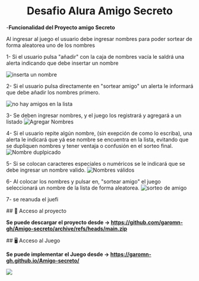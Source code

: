 <h1 align="center"> Desafio Alura Amigo Secreto </h1>

-**Funcionalidad del Proyecto amigo Secreto**

Al ingresar al juego el usuario debe ingresar nombres para poder sortear de forma aleatorea uno de los nombres

1- Si el usuario pulsa "añadir" con la caja de nombres vacía le saldrá una alerta indicando que debe insertar un nombre

![inserta un nombre](https://github.com/user-attachments/assets/a9b1de84-3518-431b-8e56-29e36a75adcc)

2- Si el usuario pulsa directamente en "sortear amigo" un alerta le informará que debe añadir los nombres primero.

![no hay amigos en la lista](https://github.com/user-attachments/assets/7a2a1292-2e6e-4550-a2a2-729a9b19a801)

3- Se deben ingresar nombres, y el juego los registrará y agregará a un listado
![Agregar Nombres](https://github.com/user-attachments/assets/03051dd8-ef5d-4919-976d-d2595d031a59)

4- Si el usuario repite algún nombre, (sin exepción de como lo escriba), una alerta le indicará que yá ese nombre se encuentra en la lista, evitando que se dupliquen nombres y tener ventaja o confusión en el sorteo final.
![Nombre duplpicado](https://github.com/user-attachments/assets/15f149f3-8514-493b-bd18-b4952b206713)

5- Si se colocan caracteres especiales o numéricos se le indicará que se debe ingresar un nombre valido.
![Nombres válidos](https://github.com/user-attachments/assets/b45fdaab-8e23-4667-bb3f-ca7b98b6e1ca)

6- Al colocar los nombres y pulsar en, "sortear amigo" el juego seleccionará un nombre de la lista de forma aleatorea.
![sorteo de amigo](https://github.com/user-attachments/assets/4984eb79-b3ce-483e-bbbe-b03fd8c79c5b)

7- se reanuda el juefi


\## 📁 Acceso al proyecto

**Se puede descargar el proyecto desde -> https://github.com/garomn-gh/Amigo-secreto/archive/refs/heads/main.zip**

\## 🖥️ Acceso al Juego

**Se puede implementar el Juego desde -> https://garomn-gh.github.io/Amigo-secreto/**



<p align="left">
   <img src="https://img.shields.io/badge/STATUS-%20FINALIZADO-green">
   </p>
